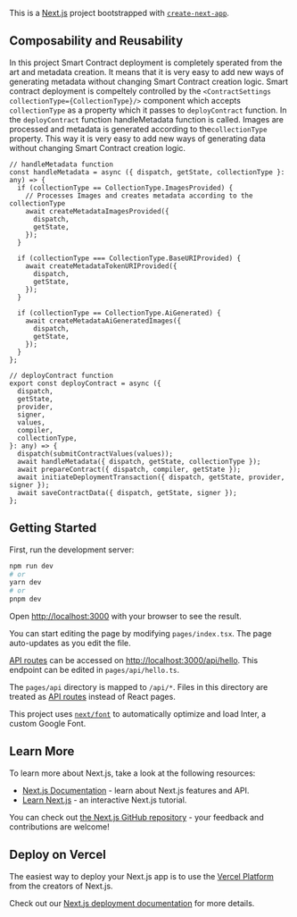 This is a [Next.js](https://nextjs.org/) project bootstrapped with [`create-next-app`](https://github.com/vercel/next.js/tree/canary/packages/create-next-app).

## Composability and Reusability

In this project Smart Contract deployment is completely sperated from the art and metadata creation. It means that it is very easy to add new ways of generating metadata without changing Smart Contract creation logic. Smart contract deployment is compeltely controlled by the
`<ContractSettings collectionType={CollectionType}/>` component which accepts `collectionType` as a property which it passes to `deployContract` function. In the `deployContract` function handleMetadata function is called. Images are processed and metadata is generated according to the`collectionType` property. This way it is very easy to add new ways of generating data without changing Smart Contract creation logic.

```tsx
// handleMetadata function
const handleMetadata = async ({ dispatch, getState, collectionType }: any) => {
  if (collectionType == CollectionType.ImagesProvided) {
    // Processes Images and creates metadata according to the collectionType
    await createMetadataImagesProvided({
      dispatch,
      getState,
    });
  }

  if (collectionType === CollectionType.BaseURIProvided) {
    await createMetadataTokenURIProvided({
      dispatch,
      getState,
    });
  }

  if (collectionType == CollectionType.AiGenerated) {
    await createMetadataAiGeneratedImages({
      dispatch,
      getState,
    });
  }
};
```

```tsx
// deployContract function
export const deployContract = async ({
  dispatch,
  getState,
  provider,
  signer,
  values,
  compiler,
  collectionType,
}: any) => {
  dispatch(submitContractValues(values));
  await handleMetadata({ dispatch, getState, collectionType });
  await prepareContract({ dispatch, compiler, getState });
  await initiateDeploymentTransaction({ dispatch, getState, provider, signer });
  await saveContractData({ dispatch, getState, signer });
};
```

## Getting Started

First, run the development server:

```bash
npm run dev
# or
yarn dev
# or
pnpm dev
```

Open [http://localhost:3000](http://localhost:3000) with your browser to see the result.

You can start editing the page by modifying `pages/index.tsx`. The page auto-updates as you edit the file.

[API routes](https://nextjs.org/docs/api-routes/introduction) can be accessed on [http://localhost:3000/api/hello](http://localhost:3000/api/hello). This endpoint can be edited in `pages/api/hello.ts`.

The `pages/api` directory is mapped to `/api/*`. Files in this directory are treated as [API routes](https://nextjs.org/docs/api-routes/introduction) instead of React pages.

This project uses [`next/font`](https://nextjs.org/docs/basic-features/font-optimization) to automatically optimize and load Inter, a custom Google Font.

## Learn More

To learn more about Next.js, take a look at the following resources:

- [Next.js Documentation](https://nextjs.org/docs) - learn about Next.js features and API.
- [Learn Next.js](https://nextjs.org/learn) - an interactive Next.js tutorial.

You can check out [the Next.js GitHub repository](https://github.com/vercel/next.js/) - your feedback and contributions are welcome!

## Deploy on Vercel

The easiest way to deploy your Next.js app is to use the [Vercel Platform](https://vercel.com/new?utm_medium=default-template&filter=next.js&utm_source=create-next-app&utm_campaign=create-next-app-readme) from the creators of Next.js.

Check out our [Next.js deployment documentation](https://nextjs.org/docs/deployment) for more details.
